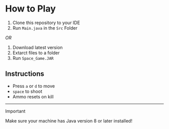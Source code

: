# How to Play
1. Clone this repository to your IDE
2. Run ```Main.java``` in the ```Src``` Folder

_OR_

1. Download latest version
2. Extarct files to a folder
3. Run ```Space_Game.JAR```

## Instructions
- Press ```a``` or ```d``` to move
-  ```space``` to shoot
- Ammo resets on kill

---
>[!IMPORTANT]
>Make sure your machine has Java version 8 or later installed!
